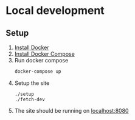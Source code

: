 # Local development
## Setup 
1. [Install Docker](https://docs.docker.com/install/) 
1. [Install Docker Compose](https://docs.docker.com/compose/install/)
1. Run docker compose
    ```bash
    docker-compose up
    ```
1. Setup the site
    ```
    ./setup
    ./fetch-dev
    ```
1. The site should be running on [localhost:8080](http://localhost:8080)